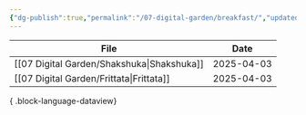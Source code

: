 ```yaml
---
{"dg-publish":true,"permalink":"/07-digital-garden/breakfast/","updated":"2025-04-05T12:16:28.520-07:00"}
---
```



| File                                          | Date       |
| --------------------------------------------- | ---------- |
| [[07 Digital Garden/Shakshuka\|Shakshuka]] | 2025-04-03 |
| [[07 Digital Garden/Frittata\|Frittata]]   | 2025-04-03 |

{ .block-language-dataview}
